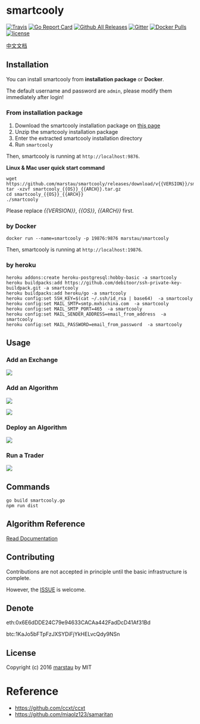 # smartcooly

[![Travis](https://img.shields.io/travis/miaolz123/smartcooly.svg)](https://travis-ci.org/miaolz123/smartcooly) [![Go Report Card](https://goreportcard.com/badge/github.com/marstau/smartcooly)](https://goreportcard.com/report/github.com/marstau/smartcooly) [![Github All Releases](https://img.shields.io/github/downloads/miaolz123/smartcooly/total.svg)](https://github.com/marstau/smartcooly/releases) [![Gitter](https://img.shields.io/gitter/room/miaolz123/smartcooly.svg)](https://gitter.im/miaolz123-smartcooly/Lobby?utm_source=share-link&utm_medium=link&utm_campaign=share-link) [![Docker Pulls](https://img.shields.io/docker/pulls/miaolz123/smartcooly.svg)](https://hub.docker.com/r/miaolz123/smartcooly/) [![license](https://img.shields.io/github/license/miaolz123/smartcooly.svg)](https://github.com/marstau/smartcooly/blob/master/LICENSE)

[中文文档](http://smartcooly.marstau.com/docs/1.0/api-zh-cn/)

## Installation

You can install smartcooly from **installation package** or **Docker**.

The default username and password are `admin`, please modify them immediately after login!

### From installation package

1. Download the smartcooly installation package on [this page](https://github.com/marstau/smartcooly/releases)
2. Unzip the smartcooly installation package
3. Enter the extracted smartcooly installation directory
4. Run `smartcooly`

Then, smartcooly is running at `http://localhost:9876`.

**Linux & Mac user quick start command**

```shell
wget https://github.com/marstau/smartcooly/releases/download/v{{VERSION}}/smartcooly_{{OS}}_{{ARCH}}.tar.gz
tar -xzvf smartcooly_{{OS}}_{{ARCH}}.tar.gz
cd smartcooly_{{OS}}_{{ARCH}}
./smartcooly
```

Please replace *{{VERSION}}*, *{{OS}}*, *{{ARCH}}* first.

### by Docker

```shell
docker run --name=smartcooly -p 19876:9876 marstau/smartcooly
```

Then, smartcooly is running at `http://localhost:19876`.

### by heroku

```
heroku addons:create heroku-postgresql:hobby-basic -a smartcooly
heroku buildpacks:add https://github.com/debitoor/ssh-private-key-buildpack.git -a smartcooly
heroku buildpacks:add heroku/go -a smartcooly
heroku config:set SSH_KEY=$(cat ~/.ssh/id_rsa | base64)  -a smartcooly
heroku config:set MAIL_SMTP=smtp.mxhichina.com  -a smartcooly
heroku config:set MAIL_SMTP_PORT=465  -a smartcooly
heroku config:set MAIL_SENDER_ADDRESS=email_from_address  -a smartcooly
heroku config:set MAIL_PASSWORD=email_from_password  -a smartcooly
```

## Usage

### Add an Exchange

![](https://raw.githubusercontent.com/miaolz123/smartcooly/master/docs/_media/add-exchange.png)

### Add an Algorithm

![](https://raw.githubusercontent.com/miaolz123/smartcooly/master/docs/_media/add-algorithm.png)

![](https://raw.githubusercontent.com/miaolz123/smartcooly/master/docs/_media/edit-algorithm.png)

### Deploy an Algorithm

![](https://raw.githubusercontent.com/miaolz123/smartcooly/master/docs/_media/add-trader.png)

### Run a Trader

![](https://raw.githubusercontent.com/miaolz123/smartcooly/master/docs/_media/run-trader.png)

## Commands

```
go build smartcooly.go
npm run dist
```

## Algorithm Reference

[Read Documentation](http://smartcooly.stockdb.org/#/#algorithm-reference)

## Contributing

Contributions are not accepted in principle until the basic infrastructure is complete.

However, the [ISSUE](https://github.com/marstau/smartcooly/issues) is welcome.

## Denote

eth:0x6E6dDDE24C79e94633CACAa442FadDcD41Af31Bd

btc:1KaJo5bFTpFzJXSYDiFjYkHELvcQdy9NSn


## License

Copyright (c) 2016 [marstau](https://github.com/marstau) by MIT

# Reference

* <https://github.com/ccxt/ccxt>
* <https://github.com/miaolz123/samaritan>
